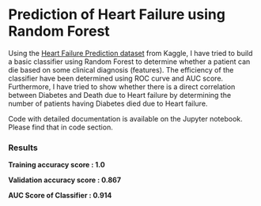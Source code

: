 # Prediction of Heart Failure using Random Forest
Using the [Heart Failure Prediction dataset](https://www.kaggle.com/andrewmvd/heart-failure-clinical-data) from Kaggle, I have tried to build a basic classifier using Random Forest to determine whether a patient can die based on some clinical diagnosis (features). The efficiency of the classifier have been determined using ROC curve and AUC score. Furthermore, I have tried to show whether there is a direct correlation between Diabetes and Death due to Heart failure by determining the number of patients having Diabetes died due to Heart failure.

Code with detailed documentation is available on the Jupyter notebook. Please find that in code section.

### Results
**Training accuracy score : 1.0**

**Validation accuracy score : 0.867**

**AUC Score of Classifier : 0.914**

